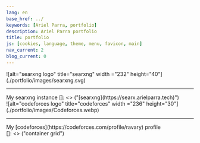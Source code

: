 ```yaml
---
lang: en
base_href: ../
keywords: [Ariel Parra, portfolio]
description: Ariel Parra portfolio
title: portfolio
js: [cookies, language, theme, menu, favicon, main]
nav_current: 2
blog_current: 0
---
```

  <div class="container grid">
    <div class="card">
      ![alt="searxng logo" title="searxng" width ="232" height="40"](./portfolio/images/searxng.svg)
      <div class="center">
        <hr>
        My searxng instance
        []: <> ("[searxng](https://searx.arielparra.tech)")
      </div>
    </div>
    <div class="card">
      ![alt="codeforces logo" title="codeforces" width ="236" height="30"](./portfolio/images/Codeforces.webp)
      <div class="center">
        <hr>
        My [codeforces](https://codeforces.com/profile/ravary) profile
      </div>
    </div>
  </div>[]: <> ("container grid")

